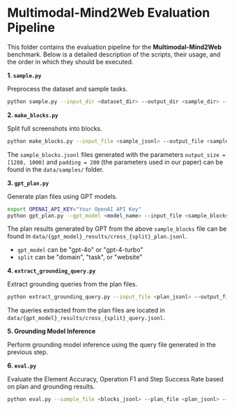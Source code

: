 # Multimodal-Mind2Web Evaluation Pipeline

This folder contains the evaluation pipeline for the **Multimodal-Mind2Web** benchmark. Below is a detailed description of the scripts, their usage, and the order in which they should be executed.

**1. `sample.py`**

Preprocess the dataset and sample tasks.

```bash
python sample.py --input_dir <dataset_dir> --output_dir <sample_dir> --samples_per_split <num_samples>
```

**2. `make_blocks.py`**

Split full screenshots into blocks.

```bash
python make_blocks.py --input_file <sample_jsonl> --output_file <sample_blocks_jsonl> --image_folder <screenshots_dir> --output_folder <blocks_dir>
```

The `sample_blocks.jsonl` files generated with the parameters `output_size = [1280, 1000]` and `padding = 200` (the parameters used in our paper) can be found in the `data/samples/` folder.

**3. `gpt_plan.py`**

Generate plan files using GPT models.

```bash
export OPENAI_API_KEY="Your OpenAI API Key"
python gpt_plan.py --gpt_model <model_name> --input_file <sample_blocks_jsonl> --output_file <plan_jsonl> --blocks <blocks_dir>
```

The plan results generated by GPT from the above `sample_blocks` file can be found in `data/{gpt_model}_results/cross_{split}_plan.jsonl`.

- `gpt_model` can be "gpt-4o" or "gpt-4-turbo"
- `split` can be "domain", "task", or "website"

**4. `extract_grounding_query.py`**

Extract grounding queries from the plan files.

```bash
python extract_grounding_query.py --input_file <plan_jsonl> --output_file <query_jsonl> --blocks <blocks_dir>
```

The queries extracted from the plan files are located in `data/{gpt_model}_results/cross_{split}_query.jsonl`.

**5. Grounding Model Inference**

Perform grounding model inference using the query file generated in the previous step. 

**6. `eval.py`**

Evaluate the Element Accuracy, Operation F1 and Step Success Rate based on plan and grounding results.

```bash
python eval.py --sample_file <blocks_jsonl> --plan_file <plan_jsonl> --ans_file <grounding_answer_jsonl> --blocks <blocks_dir>
```